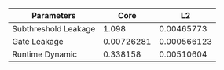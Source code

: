 | Parameters | Core | L2 |
| --- | --- | --- |
| Subthreshold Leakage | 1.098 | 0.00465773 |
| Gate Leakage | 0.00726281 | 0.000566123 |
| Runtime Dynamic | 0.338158 | 0.00510604 |
